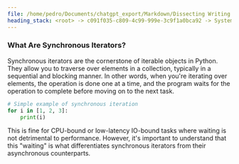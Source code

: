 ```yaml
---
file: /home/pedro/Documents/chatgpt_export/Markdown/Dissecting Writing Style Topics.md
heading_stack: <root> -> c091f035-c809-4c99-999e-3c9f1a0bca92 -> System -> 4e26b9e5-7363-4eac-9fb3-e6fd55f02123 -> System -> aaa25e2d-f881-450a-9ac5-02b072f07858 -> User -> 67069467-5e90-4551-8707-782ef7e5155b -> Assistant -> Writing Style Analysis -> Ten Topics with Heading Outlines for Similar Dissection -> aaa2aaf6-a3f4-40d3-9cb3-e2dd0330500a -> User -> c9eb3cf7-892d-4f42-832f-a784e780d05e -> Assistant -> Comprehensive Analysis of the Writing Style -> 10 Topics with Outlines for Headings -> 1. Understanding Python's Decorators -> aaa23978-80f1-4fee-88bf-334965678a1e -> User -> 758e9cec-bea5-4f76-ac6c-be6bb51a482c -> Assistant -> Comprehensive Analysis of the Writing Style of the Post -> aaa2bfb0-6fa7-4832-97b1-8cb6f06ff066 -> User -> 06bf9663-7e46-478f-833f-87d30d37fec4 -> Assistant -> Introduction: The Asynchronous and Synchronous Dilemma -> Part 1: Understanding Synchronous Iterators -> Part 2: Delving into Asynchronous Iterators -> Part 3: Comparative Analysis -> Conclusion: The Balanced Iterator Diet -> Additional Resources -> aaa2d2ee-f38f-42b6-8cfc-9545ba1da3b7 -> User -> d74e385a-6570-42f7-9532-3776232cad7e -> Assistant -> Part 1: Understanding Synchronous Iterators -> What Are Synchronous Iterators?
---
```

### What Are Synchronous Iterators?

Synchronous iterators are the cornerstone of iterable objects in Python. They allow you to traverse over elements in a collection, typically in a sequential and blocking manner. In other words, when you're iterating over elements, the operation is done one at a time, and the program waits for the operation to complete before moving on to the next task.

```python
# Simple example of synchronous iteration
for i in [1, 2, 3]:
    print(i)
```

This is fine for CPU-bound or low-latency IO-bound tasks where waiting is not detrimental to performance. However, it's important to understand that this "waiting" is what differentiates synchronous iterators from their asynchronous counterparts.

